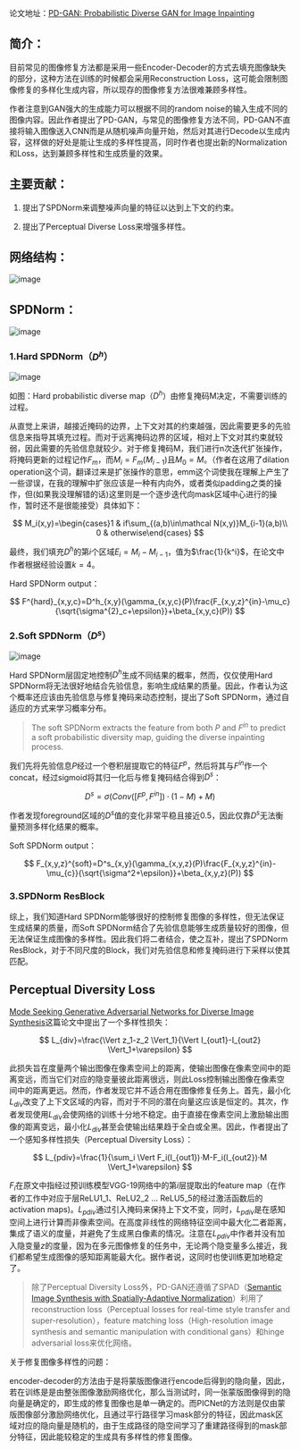 论文地址：[PD-GAN: Probabilistic Diverse GAN for Image Inpainting](https://arxiv.org/abs/2105.02201) 

## **简介：**

目前常见的图像修复方法都是采用一些Encoder-Decoder的方式去填充图像缺失的部分，这种方法在训练的时候都会采用Reconstruction Loss，这可能会限制图像修复的多样化生成内容，所以现存的图像修复方法很难兼顾多样性。

作者注意到GAN强大的生成能力可以根据不同的random noise的输入生成不同的图像内容。因此作者提出了PD-GAN，与常见的图像修复方法不同，PD-GAN不直接将输入图像送入CNN而是从随机噪声向量开始，然后对其进行Decode以生成内容，这样做的好处是能让生成的多样性提高，同时作者也提出新的Normalization和Loss，达到兼顾多样性和生成质量的效果。

## **主要贡献：**

1. 提出了SPDNorm来调整噪声向量的特征以达到上下文的约束。

2. 提出了Perceptual Diverse Loss来增强多样性。

## 网络结构：

<img src="https://user-images.githubusercontent.com/93063038/184526471-82f121bb-bc57-436a-9001-e53a2d2649b3.png" title="" alt="image" data-align="center">

## **SPDNorm：**

<img src="https://user-images.githubusercontent.com/93063038/184319607-1db56996-3b33-4132-9722-b8e79541e423.png" title="" alt="image" data-align="center">

### 1.Hard SPDNorm（$D^h$）

<img src="https://user-images.githubusercontent.com/93063038/184319799-eac13dcf-d79a-4261-8ebb-2fda2d66315f.png" title="" alt="image" data-align="center">

如图：Hard probabilistic diverse map（$D^h$）由修复掩码M决定，不需要训练的过程。 

从直觉上来讲，越接近掩码的边界，上下文对其的约束越强，因此需要更多的先验信息来指导其填充过程。而对于远离掩码边界的区域，相对上下文对其约束就较弱，因此需要的先验信息就较少。对于修复掩码M，我们进行n次迭代扩张操作，将掩码更新的过程记作$F_m$，而$M_i=F_m(M_{i-1})$且$M_0=M$。（作者在这用了dilation operation这个词，翻译过来是扩张操作的意思，emm这个词使我在理解上产生了一些谬误，在我的理解中扩张应该是一种有内向外，或者类似padding之类的操作，但(如果我没理解错的话)这里则是一个逐步迭代向mask区域中心进行的操作，暂时还不是很能接受）具体如下：

$$
M_i(x,y)=\begin{cases}1 & if\sum_{(a,b)\in\mathcal N(x,y)}M_{i-1}(a,b)\\
0 & otherwise\end{cases}
$$

最终，我们填充$D^h$的第$i$个区域$E_i=M_i-M_{i-1}$，值为$\frac{1}{k^i}$，在论文中作者根据经验设置$k=4$。

Hard SPDNorm output：

$$
F^{hard}_{x,y,c}=D^h_{x,y}(\gamma_{x,y,c}(P)\frac{F_{x,y,z}^{in}-\mu_c}{\sqrt{\sigma^{2}_c+\epsilon}}+\beta_{x,y,c}(P))
$$

### 2.Soft SPDNorm（$D^s$）

<img src="https://user-images.githubusercontent.com/93063038/184327684-51175301-3281-4f3c-845b-4fe608c9805c.png" title="" alt="image" data-align="center">

Hard SPDNorm层固定地控制$D^h$生成不同结果的概率，然而，仅仅使用Hard SPDNorm将无法很好地结合先验信息，影响生成结果的质量。因此，作者认为这个概率还应该由先验信息与修复掩码来动态控制，提出了Soft SPDNorm，通过自适应的方式来学习概率分布。

> The soft SPDNorm extracts the feature from both $P$ and $F^{in}$ to predict a soft probabilistic diversity map, guiding the diverse inpainting process.

我们先将先验信息$P$经过一个卷积层提取它的特征$F^{p}$，然后将其与$F^{in}$作一个concat，经过sigmoid将其归一化后与修复掩码结合得到$D^s$：

$$
D^s=\sigma(Conv([F^p,F^{in}])·(1-M)+M)
$$

作者发现foreground区域的$D^s$值的变化非常平稳且接近0.5，因此仅靠$D^s$无法衡量预测多样化结果的概率。

Soft SPDNorm output：

$$
F_{x,y,z}^{soft}=D^s_{x,y}(\gamma_{x,y,z}(P)\frac{F_{x,y,z}^{in}-\mu_{c}}{\sqrt{\sigma^2+\epsilon}}+\beta_{x,y,z}(P))
$$

### 3.SPDNorm ResBlock

综上，我们知道Hard SPDNorm能够很好的控制修复图像的多样性，但无法保证生成结果的质量，而Soft SPDNorm结合了先验信息能够生成质量较好的图像，但无法保证生成图像的多样性。因此我们将二者结合，使之互补，提出了SPDNorm ResBlock，对于不同尺度的Block，我们对先验信息和修复掩码进行下采样以使其匹配。

## Perceptual Diversity Loss

[Mode Seeking Generative Adversarial Networks for Diverse Image Synthesis](https://arxiv.org/abs/1903.05628)这篇论文中提出了一个多样性损失：

$$
L_{div}=\frac{\Vert z_1-z_2 \Vert_1}{\Vert I_{out1}-I_{out2} \Vert_1+\varepsilon}
$$

此损失旨在度量两个输出图像在像素空间上的距离，使输出图像在像素空间中的距离变远，而当它们对应的隐变量彼此距离很远，则此Loss控制输出图像在像素空间中的距离更远。然而，作者发现它并不适合用在图像修复任务上。首先，最小化$L_{div}$改变了上下文区域的内容，而对于不同的潜在向量这应该是恒定的。其次，作者发现使用$L_{div}$会使网络的训练十分地不稳定。由于直接在像素空间上激励输出图像的距离变远，最小化$L_{div}$甚至会使输出结果趋于全白或全黑。因此，作者提出了一个感知多样性损失（Perceptual Diversity Loss）：

$$
L_{pdiv}=\frac{1}{\sum_i \Vert F_i(I_{out1})·M-F_i(I_{out2})·M \Vert_1+\varepsilon}
$$

$F_i$在原文中指经过预训练模型VGG-19网络中的第$i$层提取出的feature map（在作者的工作中对应于层ReLU1_1、ReLU2_2 ... ReLU5_5的经过激活函数后的activation maps)。$L_{pdiv}$通过引入掩码来保持上下文不变，同时，$L_{pdiv}$是在感知空间上进行计算而非像素空间。在高度非线性的网络特征空间中最大化二者距离，集成了语义的度量，并避免了生成黑白像素的情况。注意在$L_{pdiv}$中作者并没有加入隐变量$z$的度量，因为在多元图像修复的任务中，无论两个隐变量多么接近，我们都希望生成图像的感知距离能最大化。据作者说，这同时也使训练更加地稳定了。

> 除了Perceptual Diversity Loss外，PD-GAN还遵循了SPAD（[Semantic Image Synthesis with Spatially-Adaptive Normalization](https://arxiv.org/abs/1903.07291)）利用了reconstruction loss（Perceptual  losses for real-time style transfer and super-resolution），feature  matching loss（High-resolution image synthesis and semantic manipulation with conditional gans）和hinge adversarial loss来优化网络。

关于修复图像多样性的问题：

encoder-decoder的方法由于是将蒙版图像进行encode后得到的隐向量，因此，若在训练是是由整张图像激励网络优化，那么当测试时，同一张蒙版图像得到的隐向量是确定的，即生成的修复图像也是单一确定的。而PICNet的方法则是仅由蒙版图像部分激励网络优化，且通过平行路径学习mask部分的特征，因此mask区域对应的隐向量是随机的，由于生成路径的隐空间学习了重建路径得到的mask部分特征，因此能较稳定的生成具有多样性的修复图像。
